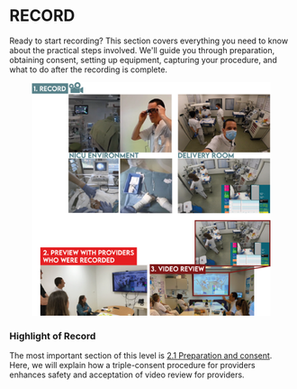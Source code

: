 # RECORD

Ready to start recording? This section covers everything you need to know about the practical steps involved. We'll guide you through preparation, obtaining consent, setting up equipment, capturing your procedure, and what to do after the recording is complete.



<figure><img src="../.gitbook/assets/Visualizatie sfeer neoflix (1).png" alt=""><figcaption></figcaption></figure>

### Highlight of Record

The most important section of this level is [2.1 Preparation and consent](2.-preparation-and-consent/). Here, we will explain how a triple-consent procedure for providers enhances safety and acceptation of video review for providers. &#x20;
